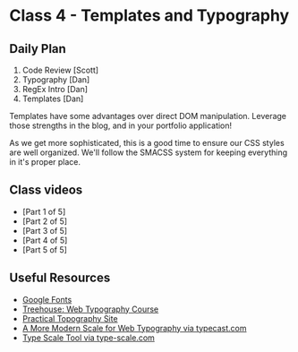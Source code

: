 # Class 4 - Templates and Typography

## Daily Plan
1. Code Review [Scott]
2. Typography [Dan]
3. RegEx Intro [Dan]
3. Templates [Dan]

Templates have some advantages over direct DOM manipulation. Leverage those strengths in the blog, and in your portfolio application!

As we get more sophisticated, this is a good time to ensure our CSS styles are well organized. We'll follow the SMACSS system for keeping everything in it's proper place.

## Class videos
- [Part 1 of 5]
- [Part 2 of 5]
- [Part 3 of 5]
- [Part 4 of 5]
- [Part 5 of 5]

## Useful Resources
 - [Google Fonts](www.google.com/fonts)
 - [Treehouse: Web Typography Course](teamtreehouse.com/library/web-typography)
 - [Practical Topography Site](practicaltypography.com/)
 - [A More Modern Scale for Web Typography via typecast.com](typecast.com/blog/a-more-modern-scale-for-web-typography)
 - [Type Scale Tool via type-scale.com](type-scale.com)
